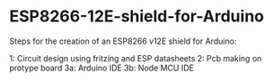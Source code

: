# ESP8266-12E-shield-for-Arduino

Steps for the creation of an ESP8266 v12E shield for Arduino:

1: Circuit design using fritzing and ESP datasheets
2: Pcb making on protype board
3a: Arduino IDE
3b: Node MCU IDE
